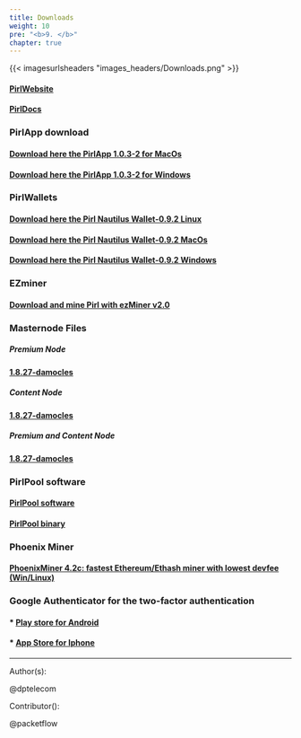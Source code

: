 ```yaml
---
title: Downloads
weight: 10
pre: "<b>9. </b>"
chapter: true
---
```


{{< imagesurlsheaders "images_headers/Downloads.png" >}}

#### [PirlWebsite](https://pirl.io/en/ "PirlWebsite")

#### [PirlDocs](https://docs.pirl.io/en/ "PirlDocs")

### PirlApp download

#### [Download here the PirlApp 1.0.3-2 for MacOs](https://pirl.live/ipfs/QmWytz95fF2P3ggn114X2oHzAaV5YbeSvMp9JNpkNbC924 "PirlApp for MacOs")

#### [Download here the PirlApp 1.0.3-2 for Windows](https://pirl.live/ipfs/QmVGhBHrwqjMC9G2VTAGpdpGxrYdoSKhNTU7Yxp8PyJcKD "PirlApp for Windows")

### PirlWallets

#### [Download here the Pirl Nautilus Wallet-0.9.2 Linux](https://github.com/pirl/nautilus/releases/download/0.9.2/Pirl-Nautilus-Wallet-linux64-0-9-2.deb "Download here the Pirl Nautilus Wallet-0.9.2 Linux")

#### [Download here the Pirl Nautilus Wallet-0.9.2 MacOs](https://github.com/pirl/nautilus/releases/download/0.9.2/Pirl-Nautilus-Wallet-0.9.2-mac.zip "Download here the Pirl Nautilus Wallet-0.9.2 MacOs")

#### [Download here the Pirl Nautilus Wallet-0.9.2 Windows](https://github.com/pirl/nautilus/releases/download/0.9.2/Pirl-Nautilus-Wallet-0.9.2-win.zip "Download here the Pirl Nautilus Wallet-0.9.2 Windows")

### EZminer

#### [Download and mine Pirl with ezMiner v2.0](https://pirl.io/blog/ezminer-v2/ "Download and mine Pirl with ezMiner v2.0")

### Masternode Files

##### Premium Node

#### [1.8.27-damocles](https://git.pirl.io/community/pirl/tags/1.8.27-damocles)

##### Content Node

#### [1.8.27-damocles](https://git.pirl.io/community/pirl/tags/1.8.27-damocles)

##### Premium and Content Node

#### [1.8.27-damocles](https://git.pirl.io/community/pirl/tags/1.8.27-damocles)

### PirlPool software

#### [PirlPool software](https://github.com/sammy007/open-ethereum-pool "PirlPool software")

#### [PirlPool binary](https://git.pirl.io/community/pirl/tags/pirl-linux-amd64-hulk-1_8_2 "PirlPool binary")

### Phoenix Miner

#### [PhoenixMiner 4.2c: fastest Ethereum/Ethash miner with lowest devfee (Win/Linux)](https://bitcointalk.org/index.php?topic=2647654.0)

### Google Authenticator for the two-factor authentication

#### * [Play store for Android](https://play.google.com/store/apps/details?id=com.google.android.apps.authenticator2)

#### * [App Store for Iphone](https://itunes.apple.com/us/app/google-authenticator/id388497605?mt=8)

---
Author(s):

@dptelecom

Contributor():

@packetflow
